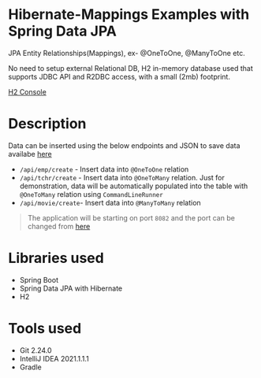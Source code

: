 # Hibernate-Mappings Examples with Spring Data JPA
JPA Entity Relationships(Mappings), ex- @OneToOne, @ManyToOne etc. 

No need to setup external Relational DB, H2 in-memory database used that supports JDBC API and R2DBC access, with a small (2mb) footprint.

[H2 Console](http://localhost:8082/h2-console/)

# Description

Data can be inserted using the below endpoints and JSON to save data availabe [here](/src/main/resources/static/json/)
* `/api/emp/create` - Insert data into `@OneToOne` relation
* `/api/tchr/create` - Insert data into `@OneToMany` relation. Just for demonstration, data will be automatically populated into the table 
                   with `@OneToMany` relation using `CommandLineRunner`
* `/api/movie/create`- Insert data into `@ManyToMany` relation


> The application will be starting on port `8082` and the port can be changed from [here](/src/main/resources/application.properties)

# Libraries used

* Spring Boot
* Spring Data JPA with Hibernate
* H2
# Tools used
* Git 2.24.0
* IntelliJ IDEA 2021.1.1.1
* Gradle

